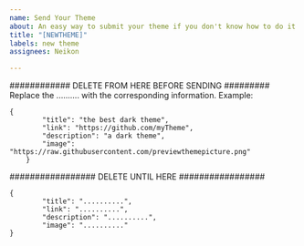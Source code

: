 ```yaml
---
name: Send Your Theme
about: An easy way to submit your theme if you don't know how to do it via pull request.
title: "[NEWTHEME]"
labels: new theme
assignees: Neikon

---
```


############ DELETE FROM HERE BEFORE SENDING #########
Replace the .......... with the corresponding information. Example:
```
{
		"title": "the best dark theme",
		"link": "https://github.com/myTheme",
		"description": "a dark theme",
		"image": "https://raw.githubusercontent.com/previewthemepicture.png"
	}
```
################# DELETE UNTIL HERE #################

```
{
		"title": "..........",
		"link": "..........",
		"description": "..........",
		"image": ".........."
}
```
